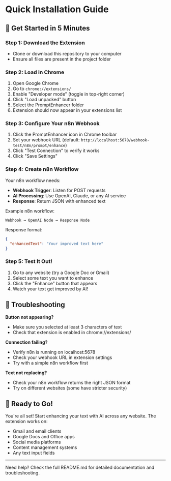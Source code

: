 # Quick Installation Guide

## 🚀 Get Started in 5 Minutes

### Step 1: Download the Extension
- Clone or download this repository to your computer
- Ensure all files are present in the project folder

### Step 2: Load in Chrome
1. Open Google Chrome
2. Go to `chrome://extensions/`
3. Enable "Developer mode" (toggle in top-right corner)
4. Click "Load unpacked" button
5. Select the PromptEnhancer folder
6. Extension should now appear in your extensions list

### Step 3: Configure Your n8n Webhook
1. Click the PromptEnhancer icon in Chrome toolbar
2. Set your webhook URL (default: `http://localhost:5678/webhook-test/n8n/prompt/enhance`)
3. Click "Test Connection" to verify it works
4. Click "Save Settings"

### Step 4: Create n8n Workflow
Your n8n workflow needs:
- **Webhook Trigger**: Listen for POST requests
- **AI Processing**: Use OpenAI, Claude, or any AI service
- **Response**: Return JSON with enhanced text

Example n8n workflow:
```
Webhook → OpenAI Node → Response Node
```

Response format:
```json
{
  "enhancedText": "Your improved text here"
}
```

### Step 5: Test It Out!
1. Go to any website (try a Google Doc or Gmail)
2. Select some text you want to enhance
3. Click the "Enhance" button that appears
4. Watch your text get improved by AI!

## 🔧 Troubleshooting

**Button not appearing?**
- Make sure you selected at least 3 characters of text
- Check that extension is enabled in chrome://extensions/

**Connection failing?**
- Verify n8n is running on localhost:5678
- Check your webhook URL in extension settings
- Try with a simple n8n workflow first

**Text not replacing?**
- Check your n8n workflow returns the right JSON format
- Try on different websites (some have stricter security)

## 🎯 Ready to Go!

You're all set! Start enhancing your text with AI across any website. The extension works on:
- Gmail and email clients
- Google Docs and Office apps
- Social media platforms
- Content management systems
- Any text input fields

---

Need help? Check the full README.md for detailed documentation and troubleshooting.